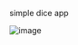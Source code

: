 simple dice app

![image](https://user-images.githubusercontent.com/48443433/207438527-31b85fc2-3411-47ad-ad30-bd1696dc9f0b.png)
